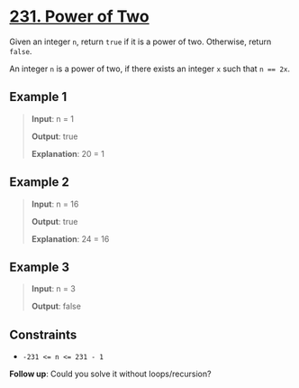 # [231. Power of Two](https://leetcode.com/problems/power-of-two/description)

Given an integer `n`, return `true` if it is a power of two. Otherwise, return `false`.

An integer `n` is a power of two, if there exists an integer `x` such that `n == 2x`.

## Example 1

> **Input**: n = 1
>
> **Output**: true
>
> **Explanation**: 20 = 1

## Example 2

> **Input**: n = 16
>
> **Output**: true
>
> **Explanation**: 24 = 16

## Example 3

> **Input**: n = 3
>
> **Output**: false
 

## Constraints

- `-231 <= n <= 231 - 1`
 

**Follow up**: Could you solve it without loops/recursion?